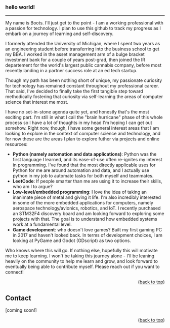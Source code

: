 <a name="readme-top"></a>

### hello world!
---
My name is Boots. I'll just get to the point - I am a working professional with a passion for technology. I plan to use this github to track my progress as I embark on a journey of learning and self-discovery.

I formerly attended the University of Michigan, where I spent two years as an engineering student before transferring into the business school to get my BBA. I worked in the asset management arm of a bulge bracket investment bank for a couple of years post-grad, then joined the IR departement for the world's largest public cannabis company, before most recently landing in a partner success role at an ed tech startup.

Though my path has been nothing short of unique, my passionate curiosity for technology has remained constant throughout my professional career. That said, I've decided to finally take the first tangible step toward methodically fostering that curiosity via self-learning the areas of computer science that interest me most. 

I have no set-in-stone agenda quite yet, and honestly that's the most exciting part. I'm still in what I call the "brain hurricane" phase of this whole process so I have a lot of thoughts in my head I'm hoping I can get out somehow. Right now, though, I have some general interest areas that I am looking to explore in the context of computer science and technology, and for now these are the areas I plan to explore futher via projects and online resources:
- **Python (namely automation and data applications)**: Python was the first language I learned, and its ease-of-use often re-ignites my interest in programming. I've found that the most directly applicable uses for Python for me are around automation and data, and I actually use python in my job to automate tasks for both myself and teammates.
- **LeetCode**: If people smarter than me are using it to increase their skills, who am I to argue?
- **Low-level/embedded programming**: I love the idea of taking an inanimate piece of metal and giving it life. I'm also incredibly interested in some of the more embedded applications for computers, namely aerospace technology/avionics, robotics, and IoT. I recently purchased an STM32F4 discovery board and am looking forward to exploring some projects with that. The goal is to understand how embedded systems work at a fundamental level.
- **Game development**: who doesn't love games? Built my first gaming PC in 2017 and haven't looked back. In terms of development choices, I am looking at PyGame and Godot (GDscript) as two options.

Who knows where this will go. If nothing else, hopefully this will motivate me to keep learning. I won't be taking this journey alone - I'll be leaning heavily on the community to help me learn and grow, and look forward to eventually being able to contribute myself. Please reach out if you want to connect!

<p align="right">(<a href="#readme-top">back to top</a>)</p>




## Contact

[coming soon!]

<p align="right">(<a href="#readme-top">back to top</a>)</p>

<!---
bootstrappedlogic/bootstrappedlogic is a ✨ special ✨ repository because its `README.md` (this file) appears on your GitHub profile.
You can click the Preview link to take a look at your changes.
--->
